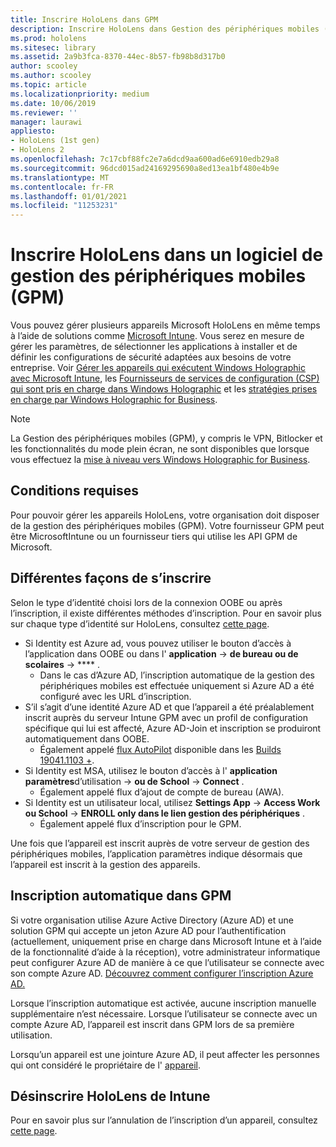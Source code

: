 ```yaml
---
title: Inscrire HoloLens dans GPM
description: Inscrire HoloLens dans Gestion des périphériques mobiles (GPM) pour faciliter la gestion de plusieurs appareils.
ms.prod: hololens
ms.sitesec: library
ms.assetid: 2a9b3fca-8370-44ec-8b57-fb98b8d317b0
author: scooley
ms.author: scooley
ms.topic: article
ms.localizationpriority: medium
ms.date: 10/06/2019
ms.reviewer: ''
manager: laurawi
appliesto:
- HoloLens (1st gen)
- HoloLens 2
ms.openlocfilehash: 7c17cbf88fc2e7a6dcd9aa600ad6e6910edb29a8
ms.sourcegitcommit: 96dcd015ad24169295690a8ed13ea1bf480e4b9e
ms.translationtype: MT
ms.contentlocale: fr-FR
ms.lasthandoff: 01/01/2021
ms.locfileid: "11253231"
---
```

# Inscrire HoloLens dans un logiciel de gestion des périphériques mobiles (GPM)

Vous pouvez gérer plusieurs appareils Microsoft HoloLens en même temps à l’aide de solutions comme [Microsoft Intune](https://docs.microsoft.com/intune/windows-holographic-for-business). Vous serez en mesure de gérer les paramètres, de sélectionner les applications à installer et de définir les configurations de sécurité adaptées aux besoins de votre entreprise. Voir [Gérer les appareils qui exécutent Windows Holographic avec Microsoft Intune](https://docs.microsoft.com/intune/windows-holographic-for-business), les [Fournisseurs de services de configuration (CSP) qui sont pris en charge dans Windows Holographic](https://msdn.microsoft.com/windows/hardware/commercialize/customize/mdm/configuration-service-provider-reference#hololens) et les [stratégies prises en charge par Windows Holographic for Business](https://msdn.microsoft.com/windows/hardware/commercialize/customize/mdm/policy-configuration-service-provider#hololenspolicies).

> [!NOTE]
> La Gestion des périphériques mobiles (GPM), y compris le VPN, Bitlocker et les fonctionnalités du mode plein écran, ne sont disponibles que lorsque vous effectuez la [mise à niveau vers Windows Holographic for Business](hololens1-upgrade-enterprise.md).

## Conditions requises

 Pour pouvoir gérer les appareils HoloLens, votre organisation doit disposer de la gestion des périphériques mobiles (GPM). Votre fournisseur GPM peut être MicrosoftIntune ou un fournisseur tiers qui utilise les API GPM de Microsoft.
 
## Différentes façons de s’inscrire

Selon le type d’identité choisi lors de la connexion OOBE ou après l’inscription, il existe différentes méthodes d’inscription. Pour en savoir plus sur chaque type d’identité sur HoloLens, consultez [cette page](hololens-identity.md).

- Si Identity est Azure ad, vous pouvez utiliser le bouton d’accès à l’application dans OOBE ou dans l' **application**  ->  **de bureau ou de scolaires**  ->  **** .
    - Dans le cas d’Azure AD, l’inscription automatique de la gestion des périphériques mobiles est effectuée uniquement si Azure AD a été configuré avec les URL d’inscription.
- S’il s’agit d’une identité Azure AD et que l’appareil a été préalablement inscrit auprès du serveur Intune GPM avec un profil de configuration spécifique qui lui est affecté, Azure AD-Join et inscription se produiront automatiquement dans OOBE.
    - Également appelé [flux AutoPilot](hololens2-autopilot.md) disponible dans les [Builds 19041.1103 +](hololens-release-notes.md#windows-holographic-version-2004).
- Si Identity est MSA, utilisez le bouton d’accès à l' **application paramètres**d’utilisation  ->  **ou de School**  ->  **Connect** .
    - Également appelé flux d’ajout de compte de bureau (AWA).
- Si Identity est un utilisateur local, utilisez **Settings App**  ->  **Access Work ou School**  ->  **ENROLL only dans le lien gestion des périphériques** .
    - Également appelé flux d’inscription pour le GPM.

Une fois que l’appareil est inscrit auprès de votre serveur de gestion des périphériques mobiles, l’application paramètres indique désormais que l’appareil est inscrit à la gestion des appareils.

## Inscription automatique dans GPM

Si votre organisation utilise Azure Active Directory (Azure AD) et une solution GPM qui accepte un jeton Azure AD pour l’authentification (actuellement, uniquement prise en charge dans Microsoft Intune et à l’aide de la fonctionnalité d’aide à la réception), votre administrateur informatique peut configurer Azure AD de manière à ce que l’utilisateur se connecte avec son compte Azure AD. [Découvrez comment configurer l’inscription Azure AD.](https://docs.microsoft.com/mem/intune/enrollment/windows-enroll#enable-windows-10-automatic-enrollment)

Lorsque l’inscription automatique est activée, aucune inscription manuelle supplémentaire n’est nécessaire. Lorsque l’utilisateur se connecte avec un compte Azure AD, l’appareil est inscrit dans GPM lors de sa première utilisation.

Lorsqu’un appareil est une jointure Azure AD, il peut affecter les personnes qui ont considéré le propriétaire de l' [appareil](security-adminless-os.md#device-owner).

## Désinscrire HoloLens de Intune

Pour en savoir plus sur l’annulation de l’inscription d’un appareil, consultez [cette page](https://docs.microsoft.com/windows/client-management/mdm/disconnecting-from-mdm-unenrollment). 
